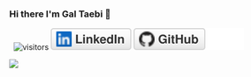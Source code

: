 ### Hi there I'm Gal Taebi 👋

&nbsp; ![visitors](https://visitor-badge.glitch.me/badge?page_id=galta95)
[![Linkedin](imgs/linkedin.svg)](https://www.linkedin.com/in/gal-taebi/)
[![GitHub](imgs/github.svg)](https://github.com/galta95)

<img height="180em" src="https://github-readme-stats.vercel.app/api?username=galta95&show_icons=true&hide_border=true&&count_private=true&include_all_commits=true" />

